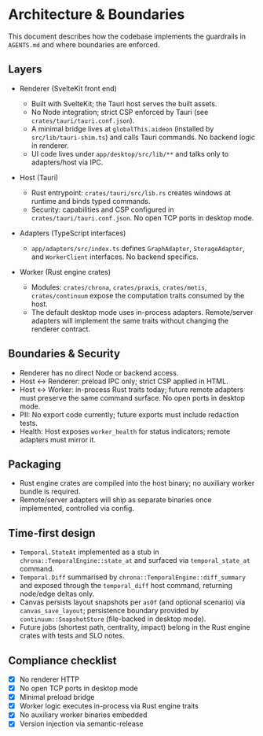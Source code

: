 # Architecture & Boundaries

This document describes how the codebase implements the guardrails in `AGENTS.md` and where
boundaries are enforced.

## Layers

- Renderer (SvelteKit front end)
  - Built with SvelteKit; the Tauri host serves the built assets.
  - No Node integration; strict CSP enforced by Tauri (see `crates/tauri/tauri.conf.json`).
  - A minimal bridge lives at `globalThis.aideon` (installed by `src/lib/tauri-shim.ts`) and calls Tauri commands. No backend logic in renderer.
  - UI code lives under `app/desktop/src/lib/**` and talks only to adapters/host via IPC.

- Host (Tauri)
  - Rust entrypoint: `crates/tauri/src/lib.rs` creates windows at runtime and binds typed commands.
  - Security: capabilities and CSP configured in `crates/tauri/tauri.conf.json`. No open TCP ports in desktop mode.

- Adapters (TypeScript interfaces)
  - `app/adapters/src/index.ts` defines `GraphAdapter`, `StorageAdapter`, and `WorkerClient`
    interfaces. No backend specifics.

- Worker (Rust engine crates)
  - Modules: `crates/chrona`, `crates/praxis`, `crates/metis`, `crates/continuum` expose the
    computation traits consumed by the host.
  - The default desktop mode uses in-process adapters. Remote/server adapters will implement the
    same traits without changing the renderer contract.

## Boundaries & Security

- Renderer has no direct Node or backend access.
- Host ↔ Renderer: preload IPC only; strict CSP applied in HTML.
- Host ↔ Worker: in-process Rust traits today; future remote adapters must preserve the same
  command surface. No open ports in desktop mode.
- PII: No export code currently; future exports must include redaction tests.
- Health: Host exposes `worker_health` for status indicators; remote adapters must mirror it.

## Packaging

- Rust engine crates are compiled into the host binary; no auxiliary worker bundle is required.
- Remote/server adapters will ship as separate binaries once implemented, controlled via config.

## Time‑first design

- `Temporal.StateAt` implemented as a stub in `chrona::TemporalEngine::state_at` and surfaced via `temporal_state_at` command.
- `Temporal.Diff` summarised by `chrona::TemporalEngine::diff_summary` and exposed through the `temporal_diff` host command, returning node/edge deltas only.
- Canvas persists layout snapshots per `asOf` (and optional scenario) via `canvas_save_layout`; persistence boundary provided by `continuum::SnapshotStore` (file-backed in desktop mode).
- Future jobs (shortest path, centrality, impact) belong in the Rust engine crates with tests and SLO notes.

## Compliance checklist

- [x] No renderer HTTP
- [x] No open TCP ports in desktop mode
- [x] Minimal preload bridge
- [x] Worker logic executes in-process via Rust engine traits
- [x] No auxiliary worker binaries embedded
- [x] Version injection via semantic-release
